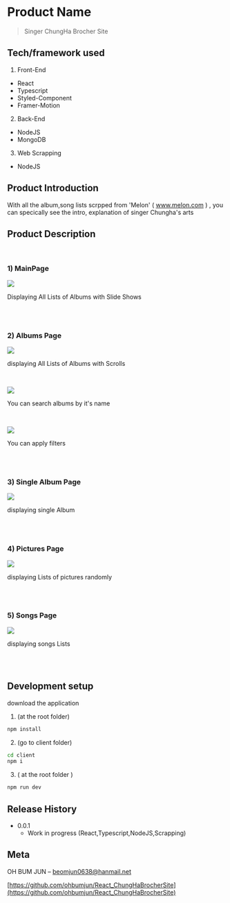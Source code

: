 # Product Name
> Singer ChungHa Brocher Site  


## Tech/framework used

1) Front-End
- React
- Typescript
- Styled-Component
- Framer-Motion
2) Back-End
- NodeJS
- MongoDB
3) Web Scrapping
- NodeJS

## Product Introduction 
With all the album,song lists scrpped from 
'Melon' ( www.melon.com ) ,
you can specically see the intro, explanation
of singer Chungha's arts 

## Product Description

<br/>

### 1) MainPage
![](./readmeImg/main.png)

Displaying All Lists of Albums
with Slide Shows

<br/>
<br/>

### 2) Albums Page
![](./readmeImg/albums.png)

displaying All Lists of Albums 
with Scrolls

<br/>

![](./readmeImg/albums_search.png)

You can search albums by it's name

<br/>

![](./readmeImg/albums_filter.png)

You can apply filters

<br/>
<br/>

### 3) Single Album Page
![](./readmeImg/singlealbum.png)

displaying single Album

<br/>
<br/>

### 4) Pictures Page
![](./readmeImg/pictures.png)

displaying Lists of pictures
randomly

<br/>
<br/>

### 5) Songs Page
![](./readmeImg/songs.png)

displaying songs Lists

<br/>
<br/>

## Development setup

download the application

1) (at the root folder)
```sh
npm install 
```
2) (go to client folder)
```sh
cd client
npm i 
```

3) ( at the root folder )
```sh
npm run dev 

```


## Release History

* 0.0.1
    * Work in progress (React,Typescript,NodeJS,Scrapping)

## Meta

OH BUM JUN  – beomjun0638@hanmail.net

[https://github.com/ohbumjun/React_ChungHaBrocherSite](https://github.com/ohbumjun/React_ChungHaBrocherSite)

